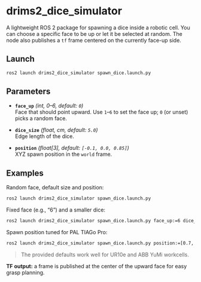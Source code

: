 # drims2_dice_simulator

A lightweight ROS 2 package for spawning a dice inside a robotic cell. You can choose a specific face to be up or let it be selected at random. The node also publishes a `tf` frame centered on the currently face-up side.

## Launch

```bash
ros2 launch drims2_dice_simulator spawn_dice.launch.py
```

## Parameters

- **`face_up`** *(int, 0–6, default: `0`)*  
  Face that should point upward. Use `1`–`6` to set the face up; `0` (or unset) picks a random face.

- **`dice_size`** *(float, cm, default: `5.0`)*  
  Edge length of the dice.

- **`position`** *(float[3], default: `[-0.1, 0.0, 0.85]`)*  
  XYZ spawn position in the `world` frame.

## Examples

Random face, default size and position:
```bash
ros2 launch drims2_dice_simulator spawn_dice.launch.py
```

Fixed face (e.g., “6”) and a smaller dice:
```bash
ros2 launch drims2_dice_simulator spawn_dice.launch.py face_up:=6 dice_size:=2.5
```

Spawn position tuned for PAL TIAGo Pro:
```bash
ros2 launch drims2_dice_simulator spawn_dice.launch.py position:=[0.7, 0.0, 0.85]
```

> The provided defaults work well for UR10e and ABB YuMi workcells.

**TF output:** a frame is published at the center of the upward face for easy grasp planning.
